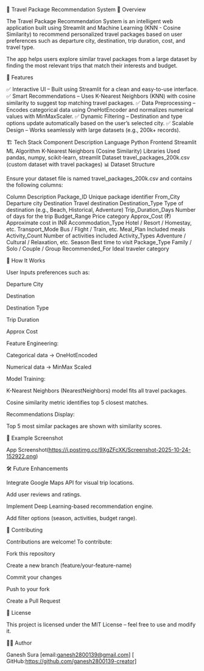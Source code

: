 🧭 Travel Package Recommendation System 📌 Overview

The Travel Package Recommendation System is an intelligent web application built using Streamlit and Machine Learning (KNN - Cosine Similarity) to recommend personalized travel packages based on user preferences such as departure city, destination, trip duration, cost, and travel type.

The app helps users explore similar travel packages from a large dataset by finding the most relevant trips that match their interests and budget.

🚀 Features

✅ Interactive UI – Built using Streamlit for a clean and easy-to-use interface. ✅ Smart Recommendations – Uses K-Nearest Neighbors (KNN) with cosine similarity to suggest top matching travel packages. ✅ Data Preprocessing – Encodes categorical data using OneHotEncoder and normalizes numerical values with MinMaxScaler. ✅ Dynamic Filtering – Destination and type options update automatically based on the user’s selected city. ✅ Scalable Design – Works seamlessly with large datasets (e.g., 200k+ records).

🏗️ Tech Stack Component Description Language Python Frontend Streamlit ML Algorithm K-Nearest Neighbors (Cosine Similarity) Libraries Used pandas, numpy, scikit-learn, streamlit Dataset travel_packages_200k.csv (custom dataset with travel packages) 📊 Dataset Structure

Ensure your dataset file is named travel_packages_200k.csv and contains the following columns:

Column Description Package_ID Unique package identifier From_City Departure city Destination Travel destination Destination_Type Type of destination (e.g., Beach, Historical, Adventure) Trip_Duration_Days Number of days for the trip Budget_Range Price category Approx_Cost (₹) Approximate cost in INR Accommodation_Type Hotel / Resort / Homestay, etc. Transport_Mode Bus / Flight / Train, etc. Meal_Plan Included meals Activity_Count Number of activities included Activity_Types Adventure / Cultural / Relaxation, etc. Season Best time to visit Package_Type Family / Solo / Couple / Group Recommended_For Ideal traveler category

🧠 How It Works

User Inputs preferences such as:

Departure City

Destination

Destination Type

Trip Duration

Approx Cost

Feature Engineering:

Categorical data → OneHotEncoded

Numerical data → MinMax Scaled

Model Training:

K-Nearest Neighbors (NearestNeighbors) model fits all travel packages.

Cosine similarity metric identifies top 5 closest matches.

Recommendations Display:

Top 5 most similar packages are shown with similarity scores.

🧩 Example Screenshot

App Screenshot(https://i.postimg.cc/9XgZFcXK/Screenshot-2025-10-24-152922.png)

🛠️ Future Enhancements

Integrate Google Maps API for visual trip locations.

Add user reviews and ratings.

Implement Deep Learning-based recommendation engine.

Add filter options (season, activities, budget range).

🤝 Contributing

Contributions are welcome! To contribute:

Fork this repository

Create a new branch (feature/your-feature-name)

Commit your changes

Push to your fork

Create a Pull Request

📄 License

This project is licensed under the MIT License – feel free to use and modify it.

👨‍💻 Author

 Ganesh Sura 
 [email:ganesh2800139@gmail.com] 
 [ GitHub:https://github.com/ganesh2800139-creator]

